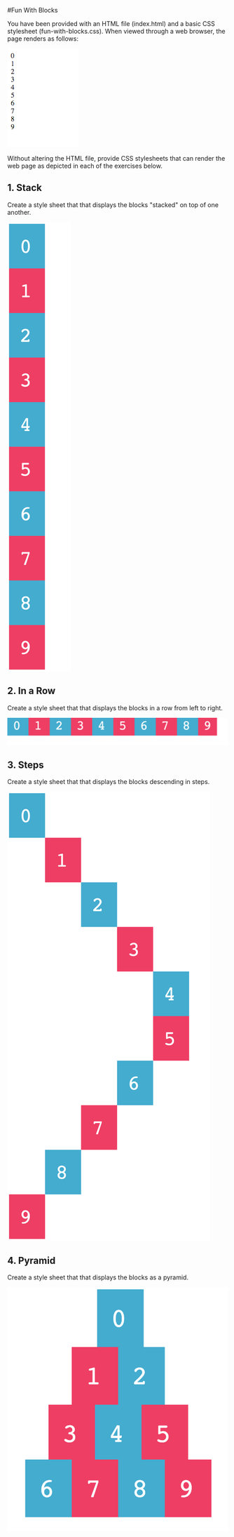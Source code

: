 #Fun With Blocks

You have been provided with an HTML file (index.html) and a basic CSS stylesheet (fun-with-blocks.css).  When viewed through a web browser, the page renders as follows:

![fun-with-blocks-index-html-no-css](fun-with-blocks-index-html-no-css.png)

Without altering the HTML file, provide CSS stylesheets that can render the web page as depicted in each of the exercises below.

## 1. Stack
Create a style sheet that that displays the blocks "stacked" on top of one another.

![fun-with-blocks-index-html-stack](fun-with-blocks-index-html-stack.png)

## 2. In a Row
Create a style sheet that that displays the blocks in a row from left to right.

![fun-with-blocks-index-html-in-a-row](fun-with-blocks-index-html-in-a-row.png)

## 3. Steps
Create a style sheet that that displays the blocks descending in steps.

![fun-with-blocks-index-html-steps](fun-with-blocks-index-html-steps.png)

## 4. Pyramid
Create a style sheet that that displays the blocks as a pyramid.

![fun-with-blocks-index-html-pyramid](fun-with-blocks-index-html-pyramid.png)
